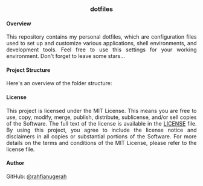 <div align=center>
    <h3>
        dotfiles
    </h3>
</div>

#### Overview
<p align=justify>
    This repository contains my personal dotfiles, which are configuration files used to set up and customize various applications, shell environments, and development tools. Feel free to use this settings for your working environment. Don't forget to leave some stars...
</p>

#### Project Structure
Here's an overview of the folder structure:


#### License
<p align="justify">
    This project is licensed under the MIT License. This means you are free to use, copy, modify, merge, publish, distribute, sublicense, and/or sell copies of the Software. The full text of the license is available in the <a href="">LICENSE</a> file. By using this project, you agree to include the license notice and disclaimers in all copies or substantial portions of the Software. For more details on the terms and conditions of the MIT License, please refer to the license file.
</p>

#### Author
GitHub: [@rahfianugerah](https://www.github.com/rahfianugerah)
